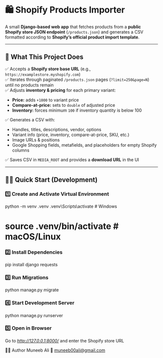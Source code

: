 # 🛍️ Shopify Products Importer

A small **Django-based web app** that fetches products from a **public Shopify store JSON endpoint** (`/products.json`) and generates a CSV formatted according to **Shopify’s official product import template**.

---

## 🚀 What This Project Does

✅ Accepts a **Shopify store base URL** (e.g., `https://examplestore.myshopify.com`)  
✅ Iterates through paginated `/products.json` pages (`?limit=250&page=N`) until no products remain  
✅ Adjusts **inventory & pricing** for each primary variant:  
- **Price:** adds `+1000` to variant price  
- **Compare-at-price:** sets to `double` of adjusted price  
- **Inventory:** forces minimum `100` if inventory quantity is below 100  

✅ Generates a CSV with:  
- Handles, titles, descriptions, vendor, options  
- Variant info (price, inventory, compare-at-price, SKU, etc.)  
- Image URLs & positions  
- Google Shopping fields, metafields, and placeholders for empty Shopify columns  

✅ Saves CSV in `MEDIA_ROOT` and provides a **download URL** in the UI  

---

## 🏃‍♂️ Quick Start (Development)

### 1️⃣ Create and Activate Virtual Environment
python -m venv .venv
.venv\Scripts\activate   # Windows
# source .venv/bin/activate  # macOS/Linux

### 2️⃣ Install Dependencies
pip install django requests

### 3️⃣ Run Migrations
python manage.py migrate

### 4️⃣ Start Development Server
python manage.py runserver

### 5️⃣ Open in Browser
Go to *http://127.0.0.1:8000/* and enter the Shopify store URL

👨‍💻 Author
Muneeb Ali
📧 muneeb00ali@gmail.com
